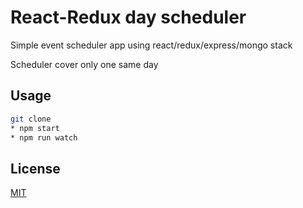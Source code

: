 # React-Redux day scheduler
Simple event scheduler app using react/redux/express/mongo stack

Scheduler cover only one same day

## Usage
```bash
git clone
* npm start
* npm run watch
```

## License
[MIT](https://choosealicense.com/licenses/mit/)